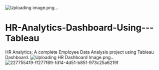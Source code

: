 ![Uploading image.png…]()
# HR-Analytics-Dashboard-Using---Tableau
HR Analytics: A complete Employee Data Analysis project using Tableau Dashboard.
![Uploading HR Dashboard Image.png…]()
![227755419-ff277f69-fd14-4d51-b85f-973c25a6219f](https://github.com/AnupamkumariAkr/HR-Analytics-Dashboard-Using---Tableau/assets/157566167/bfdac4b2-37de-4a3f-81e5-7df32945f08d)
